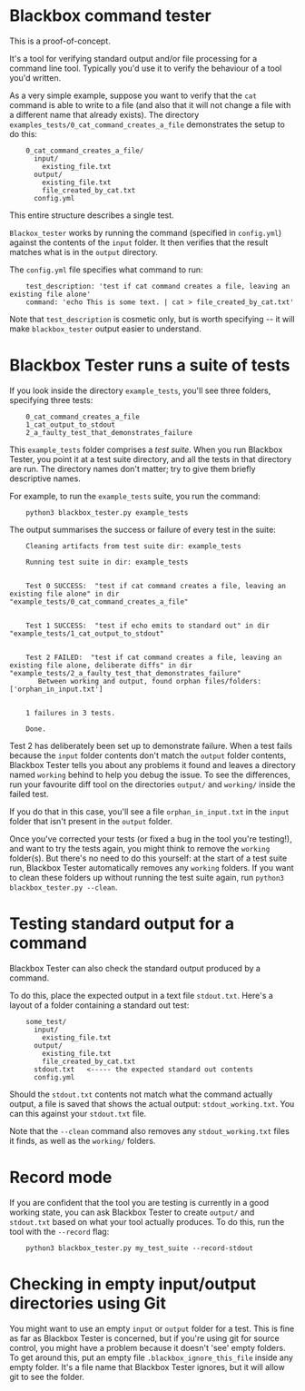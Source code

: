 # Blackbox command tester

This is a proof-of-concept.

It's a tool for verifying standard output and/or file processing for a command line tool. Typically you'd use it to verify the behaviour of a tool you'd
written.

As a very simple example, suppose you want to verify that the `cat` command is able to write to a file (and also that it will not change a
file with a different name that already exists). The directory `examples_tests/0_cat_command_creates_a_file` demonstrates the setup to do
this:

```
    0_cat_command_creates_a_file/
      input/
        existing_file.txt
      output/
        existing_file.txt
        file_created_by_cat.txt
      config.yml      
```

This entire structure describes a single test.

`Blackox_tester` works by running the command (specified in `config.yml`) against the contents of the `input` folder. It then verifies that
the result matches what is in the `output` directory.

The `config.yml` file specifies what command to run:

```
    test_description: 'test if cat command creates a file, leaving an existing file alone'
    command: 'echo This is some text. | cat > file_created_by_cat.txt'
```

Note that `test_description` is cosmetic only, but is worth specifying -- it will make `blackbox_tester` output easier to understand.

# Blackbox Tester runs a suite of tests

If you look inside the directory `example_tests`, you'll see three folders, specifying three tests:

```
    0_cat_command_creates_a_file
    1_cat_output_to_stdout
    2_a_faulty_test_that_demonstrates_failure
```

This `example_tests` folder comprises a *test suite*. When you run Blackbox Tester, you point it at a test suite directory, and all the
tests in that directory are run. The directory names don't matter; try to give them briefly descriptive names.

For example, to run the `example_tests` suite, you run the command:

```
    python3 blackbox_tester.py example_tests
```

The output summarises the success or failure of every test in the suite:

```
    Cleaning artifacts from test suite dir: example_tests
    
    Running test suite in dir: example_tests
    
    
    Test 0 SUCCESS:  "test if cat command creates a file, leaving an existing file alone" in dir "example_tests/0_cat_command_creates_a_file"
    
    
    Test 1 SUCCESS:  "test if echo emits to standard out" in dir "example_tests/1_cat_output_to_stdout"
    
    
    Test 2 FAILED:  "test if cat command creates a file, leaving an existing file alone, deliberate diffs" in dir "example_tests/2_a_faulty_test_that_demonstrates_failure"
       Between working and output, found orphan files/folders: ['orphan_in_input.txt']
    
    
    1 failures in 3 tests.
    
    Done.
```

Test 2 has deliberately been set up to demonstrate failure. When a test fails because the `input` folder contents don't match the `output`
folder contents, Blackbox Tester tells you about any problems it found and leaves a directory named `working` behind to help you debug the
issue. To see the differences, run your favourite diff tool on the directories `output/` and `working/` inside the failed test.

If you do that in this case, you'll see a file `orphan_in_input.txt` in the `input` folder that isn't present in the `output` folder.

Once you've corrected your tests (or fixed a bug in the tool you're testing!), and want to try the tests again, you might think to remove
the `working` folder(s). But there's no need to do this yourself: at the start of a test suite run, Blackbox Tester automatically removes
any `working` folders. If you want to clean these folders up without running the test suite again, run `python3 blackbox_tester.py --clean`.

# Testing standard output for a command

Blackbox Tester can also check the standard output produced by a command.

To do this, place the expected output in a text file `stdout.txt`. Here's a layout of a folder containing a standard out test:

```
    some_test/
      input/
        existing_file.txt
      output/
        existing_file.txt
        file_created_by_cat.txt
      stdout.txt   <----- the expected standard out contents
      config.yml      
```

Should the `stdout.txt` contents not match what the command actually output, a file is saved that shows the actual
output: `stdout_working.txt`. You can this against your `stdout.txt` file.

Note that the `--clean` command also removes any `stdout_working.txt` files it finds, as well as the `working/` folders.

# Record mode

If you are confident that the tool you are testing is currently in a good working state, you can ask Blackbox Tester to create `output/`
and `stdout.txt` based on what your tool actually produces. To do this, run the tool with the `--record` flag:

```
    python3 blackbox_tester.py my_test_suite --record-stdout
```

# Checking in empty input/output directories using Git

You might want to use an empty `input` or `output` folder for a test. This is fine as far as Blackbox Tester is concerned, but if you're
using git for source control, you might have a problem because it doesn't 'see' empty folders. To get around this, put an empty
file `.blackbox_ignore_this_file` inside any empty folder. It's a file name that Blackbox Tester ignores, but it will allow git to see the
folder.


